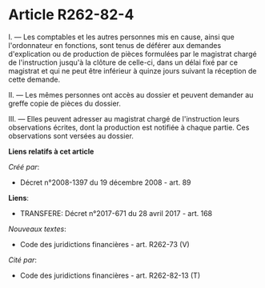 # Article R262-82-4

I. ― Les comptables et les autres personnes mis en cause, ainsi que l'ordonnateur en fonctions, sont tenus de déférer aux
demandes d'explication ou de production de pièces formulées par le magistrat chargé de l'instruction jusqu'à la clôture de
celle-ci, dans un délai fixé par ce magistrat et qui ne peut être inférieur à quinze jours suivant la réception de cette
demande. 

II. ― Les mêmes personnes ont accès au dossier et peuvent demander au greffe copie de pièces du dossier. 

III. ― Elles peuvent adresser au magistrat chargé de l'instruction leurs observations écrites, dont la production est
notifiée à chaque partie. Ces observations sont versées au dossier.

**Liens relatifs à cet article**

_Créé par_:

  - Décret n°2008-1397 du 19 décembre 2008 - art. 89

**Liens**:

  - TRANSFERE: Décret n°2017-671 du 28 avril 2017 - art. 168

_Nouveaux textes_:

  - Code des juridictions financières - art. R262-73 (V)

_Cité par_:

  - Code des juridictions financières - art. R262-82-13 (T)
